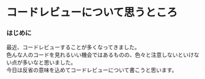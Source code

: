 # コードレビューについて思うところ
### はじめに
最近、コードレビューすることが多くなってきました。  
色んな人のコードを見れるいい機会ではあるものの、色々と注意しないといけない点が多いなと思いました。  
今日は反省の意味を込めてコードレビューについて書こうと思います。  



